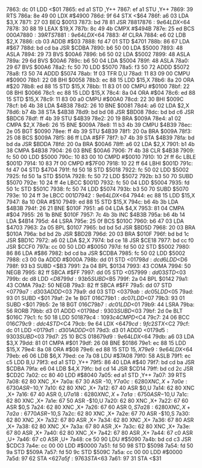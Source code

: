7863: dc 01        LDD    <$01
7865: ed a1        STD    ,Y++
7867: ef a1        STU    ,Y++
7869: 39           RTS
786a: 8e 49 00     LDX    #$4900
786d: 9f 64        STX    <$64
786f: a6 03        LDA    $3,X
7871: 27 03        BEQ    $0013
7873: bd 78 81     JSR    $7881
7876: 9e 64        LDX    <$64
7878: 30 88 19     LEAX   $19,X
787b: 8c 49 4b     CMPX   #$494B
787e: 25 ed        BCS    $000A
7880: 39           RTS
7881: 9e 64        LDX    <$64
7883: 4f           CLRA
7884: e6 02        LDB    $2,X
7886: cb 03        ADDB   #$03
7888: fd 47 01     STD    $4701
788b: 86 67        LDA    #$67
788d: bd cd ba     JSR    $CDBA
7890: b6 50 00     LDA    $5000
7893: 48           ASLA
7894: 29 73        BVS    $00A6
7896: b6 50 02     LDA    $5002
7899: 48           ASLA
789a: 29 6d        BVS    $00A6
789c: b6 50 04     LDA    $5004
789f: 48           ASLA
78a0: 29 67        BVS    $00A6
78a2: fc 50 70     LDD    $5070
78a5: f3 50 72     ADDD   $5072
78a8: f3 50 74     ADDD   $5074
78ab: 1f 03        TFR    D,U
78ad: 11 83 09 00  CMPU   #$0900
78b1: 22 08        BHI    $0058
78b3: ec 88 15     LDD    $15,X
78b6: 8a 20        ORA    #$20
78b8: ed 88 15     STD    $15,X
78bb: 11 83 01 00  CMPU   #$0100
78bf: 22 08        BHI    $0066
78c1: ec 88 15     LDD    $15,X
78c4: 8a 04        ORA    #$04
78c6: ed 88 15     STD    $15,X
78c9: 11 83 00 a0  CMPU   #$00A0
78cd: 22 30        BHI    $009C
78cf: b6 4b 38     LDA    $4B38
78d2: 26 10        BNE    $0081
78d4: a6 02        LDA    $2,X
78d6: b7 4b 38     STA    $4B38
78d9: bd bd 08     JSR    $BD08
78dc: bd bd c6     JSR    $BDC6
78df: ff 4b 39     STU    $4B39
78e2: 20 19        BRA    $009A
78e4: a1 02        CMPA   $2,X
78e6: 26 15        BNE    $009A
78e8: 11 b3 4b 39  CMPU   $4B39
78ec: 2e 05        BGT    $0090
78ee: ff 4b 39     STU    $4B39
78f1: 20 0a        BRA    $009A
78f3: 25 08        BCS    $009A
78f5: 86 ff        LDA    #$FF
78f7: b7 4b 39     STA    $4B39
78fa: bd bd da     JSR    $BDDA
78fd: 20 0a        BRA    $00A6
78ff: a6 02        LDA    $2,X
7901: b1 4b 38     CMPA   $4B38
7904: 26 03        BNE    $00A6
7906: 7f 4b 38     CLR    $4B38
7909: fc 50 00     LDD    $5000
790c: 10 83 00 10  CMPD   #$0010
7910: 10 2f ff 6c  LBLE   $001D
7914: 10 83 7f 00  CMPD   #$7F00
7918: 10 22 ff 64  LBHI   $001D
791c: fd 47 04     STD    $4704
791f: fd 50 18     STD    $5018
7922: fc 50 02     LDD    $5002
7925: fd 50 1a     STD    $501A
7928: fc 50 72     LDD    $5072
792b: b3 50 70     SUBD   $5070
792e: 10 24 ff 4e  LBCC   $001D
7932: fc 50 04     LDD    $5004
7935: fd 50 1c     STD    $501C
7938: fc 50 74     LDD    $5074
793b: b3 50 70     SUBD   $5070
793e: 10 24 ff 3e  LBCC   $001D
7942: 9e 64        LDX    <$64
7944: ec 88 15     LDD    $15,X
7947: 8a 10        ORA    #$10
7949: ed 88 15     STD    $15,X
794c: b6 4b 3b     LDA    $4B3B
794f: 26 21        BNE    $010F
7951: a6 04        LDA    $4,X
7953: 81 04        CMPA   #$04
7955: 26 1b        BNE    $010F
7957: 7c 4b 3b     INC    $4B3B
795a: b6 4b 14     LDA    $4B14
795d: 44           LSRA
795e: 25 0f        BCS    $010C
7960: b6 47 03     LDA    $4703
7963: 2a 05        BPL    $0107
7965: bd bd 5d     JSR    $BD5D
7968: 20 03        BRA    $010A
796a: bd bd 2b     JSR    $BD2B
796d: 20 03        BRA    $010F
796f: bd bd 1c     JSR    $BD1C
7972: a6 02        LDA    $2,X
7974: bd ce 18     JSR    $CE18
7977: bd cc f0     JSR    $CCF0
797a: cc 00 50     LDD    #$0050
797d: fd 50 02     STD    $5002
7980: 86 86        LDA    #$86
7982: bd cd ba     JSR    $CDBA
7985: fc 50 02     LDD    $5002
7988: c3 00 0a     ADDD   #$000A
798b: dd 01        STD    <$01
798d: dc d6        LDD    <$D6
798f: 93 b3        SUBD   <$B3
7991: 2a 04        BPL    $0134
7993: 43           COMA
7994: 50           NEGB
7995: 82 ff        SBCA   #$FF
7997: dd 05        STD    <$05
7999: dd 03        STD    <$03
799b: dc d8        LDD    <$D8
799d: 93 b5        SUBD   <$B5
799f: 2a 04        BPL    $0142
79a1: 43           COMA
79a2: 50           NEGB
79a3: 82 ff        SBCA   #$FF
79a5: dd 07        STD    <$07
79a7: d3 03        ADDD   <$03
79a9: dd 03        STD    <$03
79ab: dc 05        LDD    <$05
79ad: 93 01        SUBD   <$01
79af: 2e 1e        BGT    $016C
79b1: dc 07        LDD    <$07
79b3: 93 01        SUBD   <$01
79b5: 2e 18        BGT    $016C
79b7: dc 01        LDD    <$01
79b9: 44           LSRA
79ba: 56           RORB
79bb: d3 01        ADDD   <$01
79bd: 93 03        SUBD   <$03
79bf: 2d 0e        BLT    $016C
79c1: fc 50 18     LDD    $5018
79c4: 10 93 c4     CMPD   <$C4
79c7: 24 06        BCC    $016C
79c9: dd c4        STD    <$C4
79cb: 9e 64        LDX    <$64
79cd: 9f c2        STX    <$C2
79cf: dc 01        LDD    <$01
79d1: d3 01        ADDD   <$01
79d3: d3 01        ADDD   <$01
79d5: 93 03        SUBD   <$03
79d7: 25 10        BCS    $0186
79d9: 9e 64        LDX    <$64
79db: a6 03        LDA    $3,X
79dd: 81 01        CMPA   #$01
79df: 26 08        BNE    $0186
79e1: ec 88 15     LDD    $15,X
79e4: 8a 08        ORA    #$08
79e6: ed 88 15     STD    $15,X
79e9: 9e 64        LDX    <$64
79eb: e6 06        LDB    $6,X
79ed: ce 7a 08     LDU    #$7A08
79f0: 58           ASLB
79f1: ec c5        LDD    B,U
79f3: ed a1        STD    ,Y++
79f5: 86 40        LDA    #$40
79f7: bd cd ba     JSR    $CDBA
79fa: e6 04        LDB    $4,X
79fc: bd cd 14     JSR    $CD14
79ff: bd cd 2c     JSR    $CD2C
7a02: cc 80 40     LDD    #$8040
7a05: ed a1        STD    ,Y++
7a07: 39           RTS
7a08: 62 80        XNC    ,X+
7a0a: 67 30        ASR    -$10,Y
7a0c: 62 80        XNC    ,X+
7a0e: 67 30        ASR    -$10,Y
7a10: 62 80        XNC    ,X+
7a12: 67 40        ASR    $0,U
7a14: 62 80        XNC    ,X+
7a16: 67 40        ASR    $0,U
7a18: 62 80        XNC    ,X+
7a1a: 67 50        ASR    -$10,U
7a1c: 62 80        XNC    ,X+
7a1e: 67 50        ASR    -$10,U
7a20: 62 80        XNC    ,X+
7a22: 67 60        ASR    $0,S
7a24: 62 80        XNC    ,X+
7a26: 67 60        ASR    $0,S
7a28: 62 80        XNC    ,X+
7a2a: 67 70        ASR    -$10,S
7a2c: 62 80        XNC    ,X+
7a2e: 67 70        ASR    -$10,S
7a30: 62 80        XNC    ,X+
7a32: 67 80        ASR    ,X+
7a34: 62 80        XNC    ,X+
7a36: 67 80        ASR    ,X+
7a38: 62 80        XNC    ,X+
7a3a: 67 80        ASR    ,X+
7a3c: 62 80        XNC    ,X+
7a3e: 67 80        ASR    ,X+
7a40: 62 80        XNC    ,X+
7a42: 67 80        ASR    ,X+
7a44: 67 c0        ASR    ,U+
7a46: 67 c0        ASR    ,U+
7a48: ce 50 90     LDU    #$5090
7a4b: bd cd c3     JSR    $CDC3
7a4e: cc 00 00     LDD    #$0000
7a51: fd 50 98     STD    $5098
7a54: fd 50 9a     STD    $509A
7a57: fd 50 9c     STD    $509C
7a5a: cc 00 00     LDD    #$0000
7a5d: 97 62        STA    <$62
7a5f: 97 63        STA    <$63
7a61: 97 31        STA    <$31

